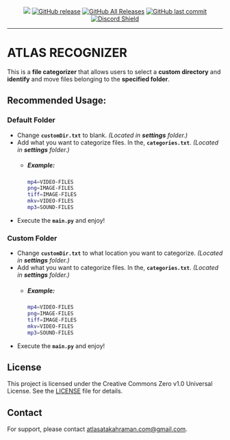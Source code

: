 <p align="center">
    <a href="https://visitorbadge.io/status?path=https%3A%2F%2Fgithub.com%2Fatlasfirarda%2FAtlas-YoutubeDL%2F"><img src="https://api.visitorbadge.io/api/visitors?path=https%3A%2F%2Fgithub.com%2Fatlasfirarda%2FAtlas-YoutubeDL%2F&labelColor=%23697689&countColor=%23ff8a65&style=plastic&labelStyle=none" /></a>
    <a href="https://github.com/atlasfirarda/Atlas-YoutubeDL/releases"><img alt="GitHub release" src="https://img.shields.io/github/release/atlasfirarda/Atlas-YoutubeDL.svg?style=flat-square" /></a>
    <a href="https://github.com/atlasfirarda/Atlas-YoutubeDL/releases"><img alt="GitHub All Releases" src="https://img.shields.io/github/downloads/atlasfirarda/Atlas-YoutubeDL/total.svg?style=flat-square&color=%2364ff82" /></a>
    <a href="https://github.com/atlasfirarda/Atlas-YoutubeDL/commits"><img alt="GitHub last commit" src="https://img.shields.io/github/last-commit/atlasfirarda/Atlas-YoutubeDL.svg?style=flat-square" /></a>
    <a href="https://discord.gg/YhuKGzNatA">
      <img src="https://img.shields.io/discord/1041502781808328704?label=Discord" alt="Discord Shield"/></a>
</p>

---

# ATLAS RECOGNIZER

This is a **file categorizer** that allows users to select a **custom directory** and **identify** and move files
belonging to the **specified folder**.

## Recommended Usage:

### Default Folder

- Change **`customDir.txt`** to blank. *(Located in **settings** folder.)*
- Add what you want to categorize files. In the, **`categories.txt`**. *(Located in **settings** folder.)*
    - ##### Example:
        ```bash
        mp4=VIDEO-FILES
        png=IMAGE-FILES
        tiff=IMAGE-FILES
        mkv=VIDEO-FILES
        mp3=SOUND-FILES
        ```
- Execute the **`main.py`** and enjoy!

### Custom Folder

- Change **`customDir.txt`** to what location you want to categorize. *(Located in **settings** folder.)*
- Add what you want to categorize files. In the, **`categories.txt`**. *(Located in **settings** folder.)*
    - ##### Example:
        ```bash
        mp4=VIDEO-FILES
        png=IMAGE-FILES
        tiff=IMAGE-FILES
        mkv=VIDEO-FILES
        mp3=SOUND-FILES
        ```
- Execute the **`main.py`** and enjoy!

## License

This project is licensed under the Creative Commons Zero v1.0 Universal License. See the [LICENSE](LICENSE) file for
details.

## Contact

For support, please contact [atlasatakahraman.com@gmail.com](mailto:atlasatakahraman.com@gmail.com).

